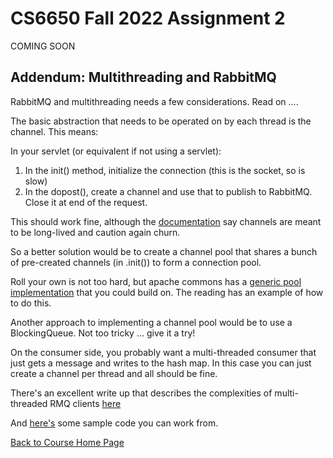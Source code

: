 # CS6650 Fall 2022  Assignment 2


COMING SOON

## Addendum: Multithreading and RabbitMQ

RabbitMQ and multithreading needs a few considerations. Read on ....

The basic abstraction that needs to be operated on by each thread is the channel. This means:

In your servlet (or equivalent if not using a servlet):

1. In the init() method, initialize the connection (this is the socket, so is slow)
1. In the dopost(), create a channel and use that to publish to RabbitMQ. Close it at end of the request.

This should work fine, although the [documentation](https://www.rabbitmq.com/api-guide.html#concurrency) say channels are meant to be long-lived and caution again churn. 

So a better solution would be to create a channel pool that shares a bunch of pre-created channels (in .init()) to form a connection pool. 

Roll your own is not too hard, but apache commons has a [generic pool implementation](http://commons.apache.org/proper/commons-pool/examples.html) that you could build on.
The reading has an example of how to do this.

Another approach to implementing a channel pool would be to use a BlockingQueue. Not too tricky ... give it a try!

On the consumer side, you probably want a multi-threaded consumer that just gets a message and writes to the hash map. In this case you can just create a channel per thread and all should be fine. 

There's an excellent write up that describes the complexities of multi-threaded RMQ clients [here](http://moi.vonos.net/bigdata/rabbitmq-threading/)

And [here's](https://github.com/gortonator/bsds-6650/tree/master/code/week-6) some sample code you can work from. 

[Back to Course Home Page](https://gortonator.github.io/bsds-6650/)




